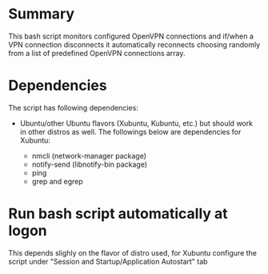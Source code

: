 # Summary
This bash script monitors configured OpenVPN connections and if/when a VPN connection disconnects it automatically reconnects choosing randomly from a list of predefined OpenVPN connections array.

# Dependencies
The script has following dependencies:

- Ubuntu/other Ubuntu flavors (Xubuntu, Kubuntu, etc.) but should work in other distros as well. The followings below are dependencies for Xubuntu:

  - nmcli (network-manager package)
  - notify-send (libnotify-bin package)
  - ping
  - grep and egrep
  
# Run bash script automatically at logon
This depends slighly on the flavor of distro used, for Xubuntu configure the script under "Session and Startup/Application Autostart" tab
